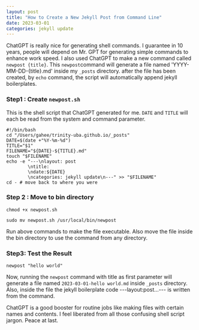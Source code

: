 ```yaml
---
layout: post
title: "How to Create a New Jekyll Post from Command Line"
date: 2023-03-01
categories: jekyll update
---
```


ChatGPT is really nice for generating shell commands. 
I guarantee in 10 years, people will depend on Mr. GPT for generating simple commands to enhance work speed. 
I also used ChatGPT to make a new command called `newpost {title}`.
This `newpost`command will generate a file named 'YYYY-MM-DD-{title}.md' inside my `_posts` directory. 
after the file has been created, by `echo` command, the script will automatically append jekyll boilerplates. 

### Step1 : Create `newpost.sh`

This is the shell script that ChatGPT generated for me.
`DATE` and `TITLE` will each be read from the system and command parameter. 

```
#!/bin/bash
cd "/Users/gahee/trinity-uba.github.io/_posts"
DATE=$(date +"%Y-%m-%d")
TITLE="$1"
FILENAME="${DATE}-${TITLE}.md"
touch "$FILENAME"
echo -e "---\nlayout: post
        \ntitle: 
        \ndate:${DATE}
        \ncategories: jekyll update\n---" >> "$FILENAME"
cd - # move back to where you were 
```

### Step 2 : Move to bin directory 

```shell 
chmod +x newpost.sh

sudo mv newpost.sh /usr/local/bin/newpost
```
Run above commands to make the file executable. Also move the file inside the bin directory to
use the command from any directory. 

### Step3: Test the Result 

```shell 
newpost "hello world"
```

Now, running the `newpost` command with title as first parameter will generate a file named `2023-03-01-hello world.md` 
inside `_posts` directory. Also, inside the file the jekyll boilerplate code ---layout:post...--- is written from the command. 


ChatGPT is a good booster for routine jobs like making files with certain names and contents. 
I feel liberated from all those confusing shell script jargon. Peace at last. 